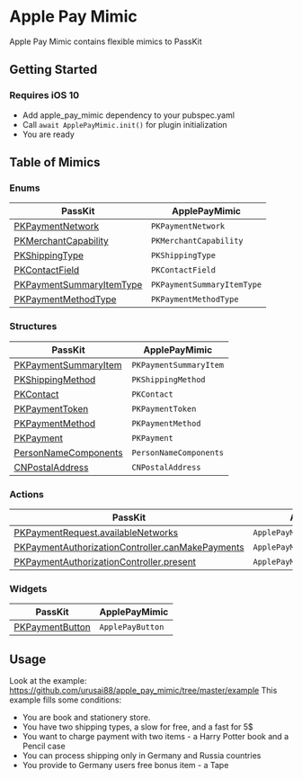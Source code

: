 # Apple Pay Mimic

Apple Pay Mimic contains flexible mimics to PassKit

## Getting Started

### Requires iOS 10

* Add apple_pay_mimic dependency to your pubspec.yaml
* Call ```await ApplePayMimic.init()``` for plugin initialization
* You are ready

## Table of Mimics
### Enums
| PassKit | ApplePayMimic |
| --- | --- |
| [PKPaymentNetwork](https://developer.apple.com/documentation/passkit/pkpaymentnetwork) | ```PKPaymentNetwork``` |
| [PKMerchantCapability](https://developer.apple.com/documentation/passkit/pkmerchantcapability) | ```PKMerchantCapability``` |
| [PKShippingType](https://developer.apple.com/documentation/passkit/pkshippingtype) | ```PKShippingType``` |
| [PKContactField](https://developer.apple.com/documentation/passkit/pkcontactfield) | ```PKContactField``` |
| [PKPaymentSummaryItemType](https://developer.apple.com/documentation/passkit/pkpaymentsummaryitemtype) | ```PKPaymentSummaryItemType``` |
| [PKPaymentMethodType](https://developer.apple.com/documentation/passkit/pkpaymentmethodtype) | ```PKPaymentMethodType``` |

### Structures
| PassKit | ApplePayMimic |
| --- | --- |
| [PKPaymentSummaryItem](https://developer.apple.com/documentation/passkit/pkpaymentsummaryitem) | ```PKPaymentSummaryItem``` |
| [PKShippingMethod](https://developer.apple.com/documentation/passkit/pkshippingmethod) | ```PKShippingMethod``` |
| [PKContact](https://developer.apple.com/documentation/passkit/pkcontact) | ```PKContact``` |
| [PKPaymentToken](https://developer.apple.com/documentation/passkit/pkpaymenttoken) | ```PKPaymentToken``` |
| [PKPaymentMethod](https://developer.apple.com/documentation/passkit/pkpaymentmethod) | ```PKPaymentMethod``` |
| [PKPayment](https://developer.apple.com/documentation/passkit/pkpayment) | ```PKPayment``` |
| [PersonNameComponents](https://developer.apple.com/documentation/foundation/personnamecomponents) | ```PersonNameComponents``` |
| [CNPostalAddress](https://developer.apple.com/documentation/contacts/cnpostaladdress) | ```CNPostalAddress``` |

### Actions
| PassKit | ApplePayMimic |
| --- | --- |
| [PKPaymentRequest.availableNetworks](https://developer.apple.com/documentation/passkit/pkpaymentrequest/1833288-availablenetworks) | ```ApplePayMimic.availableNetworks``` |
| [PKPaymentAuthorizationController.canMakePayments](https://developer.apple.com/documentation/passkit/pkpaymentauthorizationcontroller/1649461-canmakepayments) | ```ApplePayMimic.canMakePayments``` |
| [PKPaymentAuthorizationController.present](https://developer.apple.com/documentation/passkit/pkpaymentauthorizationcontroller/1649463-present) | ```ApplePayMimic.processPayment```|

### Widgets
| PassKit | ApplePayMimic |
| --- | --- |
| [PKPaymentButton](https://developer.apple.com/documentation/passkit/pkpaymentbutton) | ```ApplePayButton``` |

## Usage
Look at the example: https://github.com/urusai88/apple_pay_mimic/tree/master/example
This example fills some conditions: 
* You are book and stationery store. 
* You have two shipping types, a slow for free, and a fast for 5$
* You want to charge payment with two items - a Harry Potter book and a Pencil case
* You can process shipping only in Germany and Russia countries
* You provide to Germany users free bonus item - a Tape
